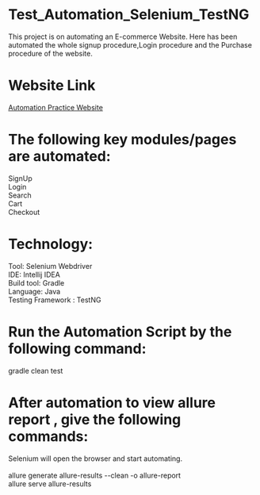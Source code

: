 # Test_Automation_Selenium_TestNG

 This project  is on automating an E-commerce Website. Here has been automated the whole signup procedure,Login procedure and the Purchase procedure of the website.

# Website Link
<a href="http://automationpractice.com/">Automation Practice Website </a>
# The following key modules/pages are automated:
SignUp <br>
Login<br>
Search<br>
Cart<br>
Checkout<br>

# Technology:
Tool: Selenium Webdriver <br>
IDE: Intellij IDEA<br>
Build tool: Gradle<br>
Language: Java<br>
Testing Framework : TestNG<br>
 
 # Run the Automation Script by the following command:
 
 gradle clean test 

# After automation to view allure report , give the following commands:
Selenium will open the browser and start automating.
<br><br>
allure generate allure-results --clean -o allure-report
<br>
allure serve allure-results



